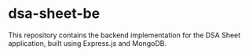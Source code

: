 # dsa-sheet-be
This repository contains the backend implementation for the DSA Sheet application, built using Express.js and MongoDB.
